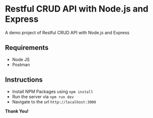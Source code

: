 # Restful CRUD API with Node.js and Express
A demo project of Restful CRUD API with Node.js and Express

## Requirements
- Node JS
- Postman

## Instructions
- Install NPM Packages using `npm install`
- Run the server via `npm run dev`
- Navigate to the url `http://localhost:3000`

**Thank You!**